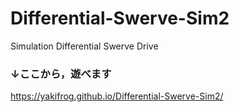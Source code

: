 # Differential-Swerve-Sim2

Simulation Differential Swerve Drive

### ↓ここから，遊べます
https://yakifrog.github.io/Differential-Swerve-Sim2/
